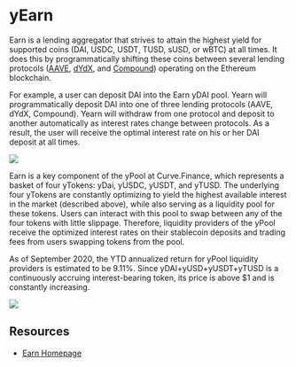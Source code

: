 # yEarn

Earn is a lending aggregator that strives to attain the highest yield for supported coins \(DAI, USDC, USDT, TUSD, sUSD, or wBTC\) at all times. It does this by programmatically shifting these coins between several lending protocols \([AAVE](https://aave.com), [dYdX](https://dydx.exchange/), and [Compound](https://compound.finance)\) operating on the Ethereum blockchain.

For example, a user can deposit DAI into the Earn yDAI pool. Yearn will programmatically deposit DAI into one of three lending protocols \(AAVE, dYdX, Compound\). Yearn will withdraw from one protocol and deposit to another automatically as interest rates change between protocols. As a result, the user will receive the optimal interest rate on his or her DAI deposit at all times.

![](https://i.imgur.com/jLlg0WU.png)

Earn is a key component of the yPool at Curve.Finance, which represents a basket of four yTokens: yDai, yUSDC, yUSDT, and yTUSD. The underlying four yTokens are constantly optimizing to yield the highest available interest in the market \(described above\), while also serving as a liquidity pool for these tokens. Users can interact with this pool to swap between any of the four tokens with little slippage. Therefore, liquidity providers of the yPool receive the optimized interest rates on their stablecoin deposits and trading fees from users swapping tokens from the pool.

As of September 2020, the YTD annualized return for yPool liquidity providers is estimated to be 9.11%. Since yDAI+yUSD+yUSDT+yTUSD is a continuously accruing interest-bearing token, its price is above $1 and is constantly increasing.

![](https://i.imgur.com/U4KcWyE.png)

## Resources

* [Earn Homepage](https://v1.yearn.finance/earn)

